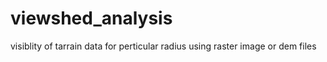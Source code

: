 # viewshed_analysis
visiblity of tarrain data for perticular radius using raster image or dem files
